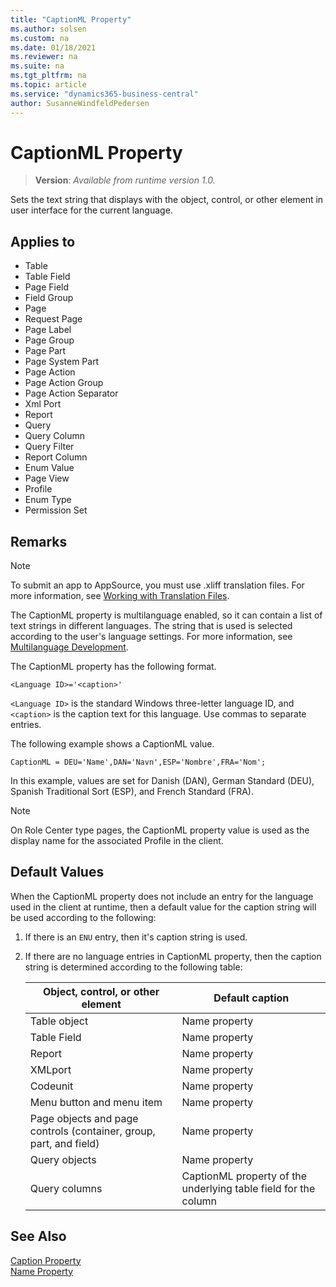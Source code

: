 ```yaml
---
title: "CaptionML Property"
ms.author: solsen
ms.custom: na
ms.date: 01/18/2021
ms.reviewer: na
ms.suite: na
ms.tgt_pltfrm: na
ms.topic: article
ms.service: "dynamics365-business-central"
author: SusanneWindfeldPedersen
---
```

[//]: # (START>DO_NOT_EDIT)
[//]: # (IMPORTANT:Do not edit any of the content between here and the END>DO_NOT_EDIT.)
[//]: # (Any modifications should be made in the .xml files in the ModernDev repo.)
# CaptionML Property
> **Version**: _Available from runtime version 1.0._

Sets the text string that displays with the object, control, or other element in user interface for the current language.

## Applies to
-   Table
-   Table Field
-   Page Field
-   Field Group
-   Page
-   Request Page
-   Page Label
-   Page Group
-   Page Part
-   Page System Part
-   Page Action
-   Page Action Group
-   Page Action Separator
-   Xml Port
-   Report
-   Query
-   Query Column
-   Query Filter
-   Report Column
-   Enum Value
-   Page View
-   Profile
-   Enum Type
-   Permission Set

[//]: # (IMPORTANT: END>DO_NOT_EDIT)

## Remarks  
> [!NOTE]  
> To submit an app to AppSource, you must use .xliff translation files. For more information, see [Working with Translation Files](../devenv-work-with-translation-files.md).

The CaptionML property is multilanguage enabled, so it can contain a list of text strings in different languages. The string that is used is selected according to the user's language settings. For more information, see [Multilanguage Development](../devenv-multilanguage-development.md).  

The CaptionML property has the following format.  

 `<Language ID>='<caption>'`

 `<Language ID>` is the standard Windows three-letter language ID, and `<caption>` is the caption text for this language. Use commas to separate entries.  

 The following example shows a CaptionML value.  

 `CaptionML = DEU='Name',DAN='Navn',ESP='Nombre',FRA='Nom';`

In this example, values are set for Danish (DAN), German Standard (DEU), Spanish Traditional Sort (ESP), and French Standard (FRA).  

> [!NOTE]  
>  On Role Center type pages, the CaptionML property value is used as the display name for the associated Profile in the client.

## Default Values

When the CaptionML property does not include an entry for the language used in the client at runtime, then a default value for the caption string will be used according to the following: 

1. If there is an `ENU` entry, then it's caption string is used. 
2. If there are no language entries in CaptionML property, then the caption string is determined according to the following table:

    |Object, control, or other element|Default caption|  
    |---------------------------------|---------------|  
    |Table object|Name property|  
    |Table Field|Name property|  
    |Report|Name property|  
    |XMLport|Name property|  
    |Codeunit|Name property|  
    |Menu button and menu item|Name property|  
    |Page objects and page controls (container, group, part, and field)|Name property|
    |Query objects|Name property|  
    |Query columns|CaptionML property of the underlying table field for the column|  

## See Also  
 [Caption Property](devenv-caption-property.md)   
 [Name Property](devenv-name-property.md)
